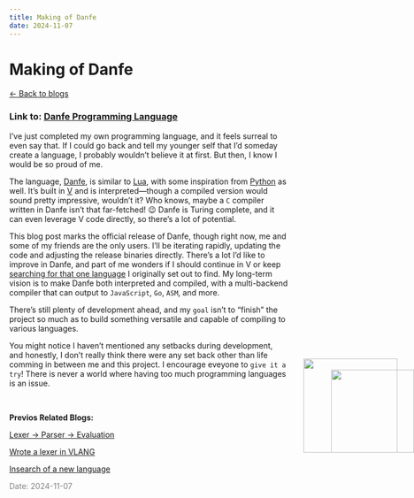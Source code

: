```yaml
---
title: Making of Danfe
date: 2024-11-07
---
```


# Making of Danfe

[<- Back to blogs](/blog)

### Link to: [Danfe Programming Language](https://danfe.sairashgautam.com.np)

I’ve just completed my own programming language, and it feels surreal to even say that. If I could go back and tell my younger self that I’d someday create a language, I probably wouldn’t believe it at first. But then, I know I would be so proud of me.

The language, [Danfe](https://danfe.sairashgautam.com.np), is similar to [Lua](https://lua.org), with some inspiration from [Python](https://www.python.org/) as well. It’s built in [V](https://vlang.io) and is interpreted—though a compiled version would sound pretty impressive, wouldn’t it? Who knows, maybe a `C` compiler written in Danfe isn’t that far-fetched! 😉 Danfe is Turing complete, and it can even leverage V code directly, so there’s a lot of potential.

This blog post marks the official release of Danfe, though right now, me and some of my friends are the only users. I’ll be iterating rapidly, updating the code and adjusting the release binaries directly. There’s a lot I’d like to improve in Danfe, and part of me wonders if I should continue in V or keep [searching for that one language](./2024-10-11) I originally set out to find. My long-term vision is to make Danfe both interpreted and compiled, with a multi-backend compiler that can output to `JavaScript`, `Go`, `ASM`, and more.

There’s still plenty of development ahead, and my `goal` isn’t to “finish” the project so much as to build something versatile and capable of compiling to various languages.

You might notice I haven’t mentioned any setbacks during development, and honestly, I don’t really think there were any set back other than life comming in between me and this project. I encourage eveyone to `give it a try`! There is never a world where having too much programming languages is an issue.

<br />

**Previos Related Blogs:**

[Lexer -> Parser -> Evaluation](../2024-10-29/)

[Wrote a lexer in VLANG](../2024-10-14/)

[Insearch of a new language](../2024-10-11/)

<span style="color: gray; font-size: 14px;">Date: 2024-11-07</span>

<br />

<div style="margin-top: -250px">

<img src="https://utfs.io/f/Jk6mQ2VBlE6tJvy6SfVBlE6tumDzfiKX2RrbsTLOPYUd4IV8" style="height: 150px ; position: absolute; right: 0;" />
<img src="/mascot/celebrate-champagne.png" style="height: 170px; position: absolute; right: 30px; margin-top: -20px;" />

</div>

